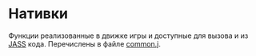 # Нативки

Функции реализованные в движке игры и доступные для вызова и из [JASS](doc.md) кода. Перечислены в
файле [common.j](https://github.com/UnryzeC/UjAPI/blob/main/uJAPIFiles/common.j).